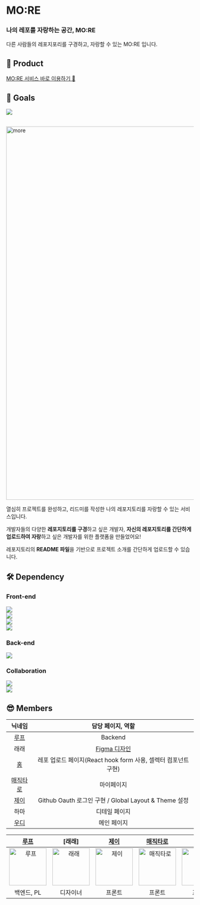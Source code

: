 MO:RE
===

### 나의 레포를 자랑하는 공간, MO:RE

다른 사람들의 레포지포리를 구경하고, 자랑할 수 있는 MO:RE 입니다.

## 🎉 Product

[MO:RE 서비스 바로 이용하기 🎉](https://mo-re.netlify.app/)


## 🎯 Goals

![](https://i.imgur.com/iglIeKd.png)


<br/>


<img width="1000" alt="more" src="https://i.imgur.com/kIPpkOo.jpg"/>

열심히 프로젝트를 완성하고, 
리드미를 작성한 나의 레포지토리를 자랑할 수 있는 서비스입니다.

개발자들의 다양한 **레포지토리를 구경**하고 싶은 개발자, 
**자신의 레포지토리를 간단하게 업로드하여 자랑**하고 싶은 개발자를 위한 플랫폼을 만들었어요!

레포지토리의 **README 파일**을 기반으로 
프로젝트 소개를 간단하게 업로드할 수 있습니다.

## 🛠 Dependency

### Front-end

   <img src="https://img.shields.io/badge/React-61DAFB?style=flat-square&logo=react&logoColor=white"/>
<br/>
  <img src="https://img.shields.io/badge/Typescript-3178C6?style=flat-square&logo=Typescript&logoColor=white"/>
  <br/>
   <img src="https://camo.githubusercontent.com/0e2d61e6eed05d238f8996c0ea0c3f7d37994dd107a5b172275b4c85669aaf3d/68747470733a2f2f696d672e736869656c64732e696f2f62616467652f7374796c656420636f6d706f6e656e74732d4442373039333f7374796c653d666c61742d737175617265266c6f676f3d7374796c65642d636f6d706f6e656e7473266c6f676f436f6c6f723d7768697465"/>
   <br/>
 <img src="https://img.shields.io/badge/Recoil-blue?style=flat-square&logo=strapi&logoColor=#0075EB"/>
   

### Back-end

    
  
   <img src="https://img.shields.io/badge/Strapi-purple?style=flat-square&logo=strapi&logoColor=#2F2E8B"/>


### Collaboration
 <img src="https://img.shields.io/badge/Slack-red?style=flat-square&logo=slack&logoColor=#F24E1E"/>
<br/>
 <img src="https://img.shields.io/badge/Figma-orange?style=flat-square&logo=figma&logoColor=#FFFFFF"/>




## 😎 Members
|닉네임|담당 페이지, 역할|
|:-:|:-:|
|[루프](https://github.com/thyroscope-jihun)| Backend|
|래래 | [Figma 디자인](https://www.figma.com/file/ueT5dwpG1iIn9X57UrhjX4/%ED%85%8C%EC%98%A4-%EC%8A%A4%ED%94%84%EB%A6%B0%ED%8A%B8-10%EA%B8%B0_%EC%9E%90%EB%A0%88%ED%8F%AC?node-id=0%3A1)|
|[홍](https://github.com/Hong-been) | 레포 업로드 페이지(React hook form 사용, 셀렉터 컴포넌트 구현)|
|[매직타로](https://github.com/kmin-jeong) | 마이페이지|
|[제이](https://github.com/wnsguddl789) | Github Oauth 로그인 구현 / Global Layout & Theme 설정|
|하마 | 디테일 페이지|
|[우디](https://github.com/woo-jk)| 메인 페이지|



|[루프](https://github.com/thyroscope-jihun)|[래래]|[제이](https://github.com/wnsguddl789)|[매직타로](https://github.com/)|[우디](https://github.com/woo-jk)|[하마](https://github.com/kk3june)|[홍](https://github.com/Hong-been)|
|:-:|:-:|:-:|:-:|:-:|:-:|:-:|
|<img src="https://avatars.githubusercontent.com/u/74255306?s=96&v=4" alt="루프" width="100" height="100">|<img src="https://png.pngtree.com/png-vector/20190412/ourlarge/pngtree-vector-color-palette-icon-png-image_930804.jpg" alt="래래" width="100" height="100">|<img src="https://avatars.githubusercontent.com/u/33216504?s=96&v=4" alt="제이" width="100" height="100">|<img src="https://avatars.githubusercontent.com/u/53456037?v=4" alt="매직타로" width="100" height="100">|<img src="https://avatars.githubusercontent.com/u/73513965?v=4" alt="우디" width="100" height="100">|<img src="https://avatars.githubusercontent.com/u/34735492?s=96&v=4" alt="하마" width="100" height="100">|<img src="https://avatars.githubusercontent.com/u/65804460?s=96&v=4" alt="홍" width="100" height="100">|
|백엔드, PL|디자이너|프론트|프론트|프론트|프론트|프론트


